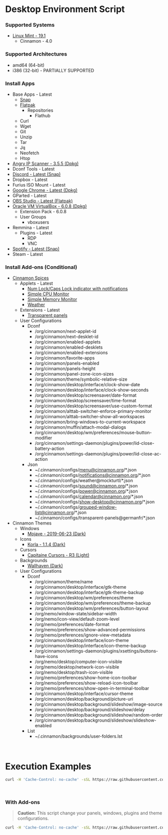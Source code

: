 # Desktop Environment Script

### Supported Systems
* [Linux Mint - 19.1](https://linuxmint.com/)
  * Cinnamon - 4.0

### Supported Architectures
* amd64 (64-bit)
* i386 (32-bit) - PARTIALLY SUPPORTED

### Install Apps
* Base Apps - Latest
  * [Snap](https://snapcraft.io/store)
  * [Flatpak](https://flathub.org/home)
    * Repositories
      * Flathub
  * Curl
  * Wget
  * Git
  * Unzip
  * Tar
  * Jq
  * Neofetch
  * Htop
* [Angry IP Scanner - 3.5.5 (Dpkg)](https://angryip.org/)
* Dconf Tools - Latest
* [Discord - Latest (Snap)](https://snapcraft.io/discord)
* Dropbox - Latest
* Furius ISO Mount - Latest
* [Google Chrome - Latest (Dpkg)](https://www.google.com/chrome/)
* GParted - Latest
* [OBS Studio - Latest (Flatpak)](https://flathub.org/apps/details/com.obsproject.Studio)
* [Oracle VM VirtualBox - 6.0.8 (Dpkg)](https://www.virtualbox.org/)
  * Extension Pack - 6.0.8
  * User Groups
    * vboxusers
* Remmina - Latest
  * Plugins - Latest
    * RDP
    * VNC
* [Spotify - Latest (Snap)](https://snapcraft.io/spotify)
* Steam - Latest

### Install Add-ons (Conditional)
* [Cinnamon Spices](https://cinnamon-spices.linuxmint.com/)
  * Applets - Latest
    * [Num Lock/Caps Lock indicator with notifications](https://cinnamon-spices.linuxmint.com/applets/view/83)
    * [Simple CPU Monitor](https://cinnamon-spices.linuxmint.com/applets/view/8)
    * [Simple Memory Monitor](https://cinnamon-spices.linuxmint.com/applets/view/34)
    * [Weather](https://cinnamon-spices.linuxmint.com/applets/view/17)
  * Extensions - Latest
    * [Transparent panels](https://cinnamon-spices.linuxmint.com/extensions/view/42)
  * User Configurations
    * Dconf
      * /org/cinnamon/next-applet-id
      * /org/cinnamon/next-desklet-id
      * /org/cinnamon/enabled-applets
      * /org/cinnamon/enabled-desklets
      * /org/cinnamon/enabled-extensions
      * /org/cinnamon/favorite-apps
      * /org/cinnamon/panels-enabled
      * /org/cinnamon/panels-height
      * /org/cinnamon/panel-zone-icon-sizes
      * /org/cinnamon/theme/symbolic-relative-size
      * /org/cinnamon/desktop/interface/clock-show-date
      * /org/cinnamon/desktop/interface/clock-show-seconds
      * /org/cinnamon/desktop/screensaver/date-format
      * /org/cinnamon/desktop/screensaver/time-format
      * /org/cinnamon/desktop/screensaver/use-custom-format
      * /org/cinnamon/alttab-switcher-enforce-primary-monitor
      * /org/cinnamon/alttab-switcher-show-all-workspaces
      * /org/cinnamon/bring-windows-to-current-workspace
      * /org/cinnamon/muffin/attach-modal-dialogs
      * /org/cinnamon/desktop/wm/preferences/mouse-button-modifier
      * /org/cinnamon/settings-daemon/plugins/power/lid-close-battery-action
      * /org/cinnamon/settings-daemon/plugins/power/lid-close-ac-action
    * Json
      * ~/.cinnamon/configs/menu@cinnamon.org/*.json
      * ~/.cinnamon/configs/notifications@cinnamon.org/*.json
      * ~/.cinnamon/configs/weather@mockturtl/*.json
      * ~/.cinnamon/configs/sound@cinnamon.org/*.json
      * ~/.cinnamon/configs/power@cinnamon.org/*.json
      * ~/.cinnamon/configs/calendar@cinnamon.org/*.json
      * ~/.cinnamon/configs/show-desktop@cinnamon.org/*.json
      * ~/.cinnamon/configs/grouped-window-list@cinnamon.org/*.json
      * ~/.cinnamon/configs/transparent-panels@germanfr/*.json
* Cinnamon Themes
  * Windows
    * [Mojave - 2019-06-23 (Dark)](https://github.com/daniloancilotto/mojave-gtk-theme)
  * Icons
    * [Korla - 1.1.4 (Dark)](https://github.com/bikass/korla)
  * Cursors
    * [Capitaine Cursors - R3 (Light)](https://github.com/keeferrourke/capitaine-cursors)
  * Backgrounds
    * [Wallhaven (Dark)](https://wallhaven.cc/)
  * User Configurations
    * Dconf
      * /org/cinnamon/theme/name
      * /org/cinnamon/desktop/interface/gtk-theme
      * /org/cinnamon/desktop/interface/gtk-theme-backup
      * /org/cinnamon/desktop/wm/preferences/theme
      * /org/cinnamon/desktop/wm/preferences/theme-backup
      * /org/cinnamon/desktop/wm/preferences/button-layout
      * /org/nemo/window-state/sidebar-width
      * /org/nemo/icon-view/default-zoom-level
      * /org/nemo/preferences/date-format
      * /org/nemo/preferences/show-advanced-permissions
      * /org/nemo/preferences/ignore-view-metadata
      * /org/cinnamon/desktop/interface/icon-theme
      * /org/cinnamon/desktop/interface/icon-theme-backup
      * /org/cinnamon/settings-daemon/plugins/xsettings/buttons-have-icons
      * /org/nemo/desktop/computer-icon-visible
      * /org/nemo/desktop/network-icon-visible
      * /org/nemo/desktop/trash-icon-visible
      * /org/nemo/preferences/show-home-icon-toolbar
      * /org/nemo/preferences/show-reload-icon-toolbar
      * /org/nemo/preferences/show-open-in-terminal-toolbar
      * /org/cinnamon/desktop/interface/cursor-theme
      * /org/cinnamon/desktop/background/picture-uri
      * /org/cinnamon/desktop/background/slideshow/image-source
      * /org/cinnamon/desktop/background/slideshow/delay
      * /org/cinnamon/desktop/background/slideshow/random-order
      * /org/cinnamon/desktop/background/slideshow/slideshow-enabled
    * List
      * ~/.cinnamon/backgrounds/user-folders.lst

<br/>

# Execution Examples

```bash
curl -H 'Cache-Control: no-cache' -sSL https://raw.githubusercontent.com/daniloancilotto/desktop-environment-script/master/install.sh | bash
```

<br/>

### With Add-ons
> **Caution:**  This script change your panels, windows, plugins and theme configurations.

```bash
curl -H 'Cache-Control: no-cache' -sSL https://raw.githubusercontent.com/daniloancilotto/desktop-environment-script/master/install.sh | bash -s -- --with-add-ons
```
